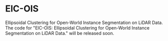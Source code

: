 # ElC-OIS
Ellipsoidal Clustering for Open-World Instance Segmentation on LiDAR Data.
The code for "ElC-OIS: Ellipsoidal Clustering for Open-World Instance Segmentation on LiDAR Data." will be released soon.
